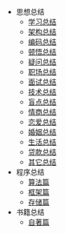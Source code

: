 
* 思想总结
    - [学习总结](summary/xue-xi.md)
    - [架构总结](summary/jia-gou.md)
    - [编码总结](summary/bian-ma.md)
    - [顿悟总结](summary/dun-wu.md)
    - [疑问总结](summary/yi-wen.md)
    - [职场总结](summary/zhi-chang.md)
    - [面试总结](summary/mian-shi.md)
    - [技术总结](summary/ji-shu.md)
    - [盲点总结](summary/mang-dian.md)
    - [情商总结](summary/qing-shang.md)
    - [恋爱总结](summary/lian-ai.md)
    - [婚姻总结](summary/hun-yin.md)
    - [生活总结](summary/sheng-huo.md)
    - [贷款总结](summary/dai-kuan.md)
    - [其它总结](summary/qi-ta.md)
* 程序总结
    - [算法篇](program/suan-fa.md)
    - [框架篇](program/kuang-jia.md)
    - [存储篇](program/cun-chu.md)
* 书籍总结
    - [自著篇](book/zi-zhu.md)
    
    
 

  
  
